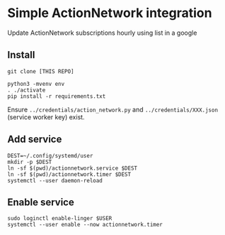 # Simple ActionNetwork integration

Update ActionNetwork subscriptions hourly using list in a google 

## Install

    git clone [THIS REPO]

    python3 -mvenv env
    . ./activate
    pip install -r requirements.txt

Ensure `../credentials/action_network.py` and `../credentials/XXX.json` (service worker key) exist.

## Add service

    DEST=~/.config/systemd/user
    mkdir -p $DEST
    ln -sf $(pwd)/actionnetwork.service $DEST
    ln -sf $(pwd)/actionnetwork.timer $DEST
    systemctl --user daemon-reload

## Enable service

    sudo loginctl enable-linger $USER
    systemctl --user enable --now actionnetwork.timer
